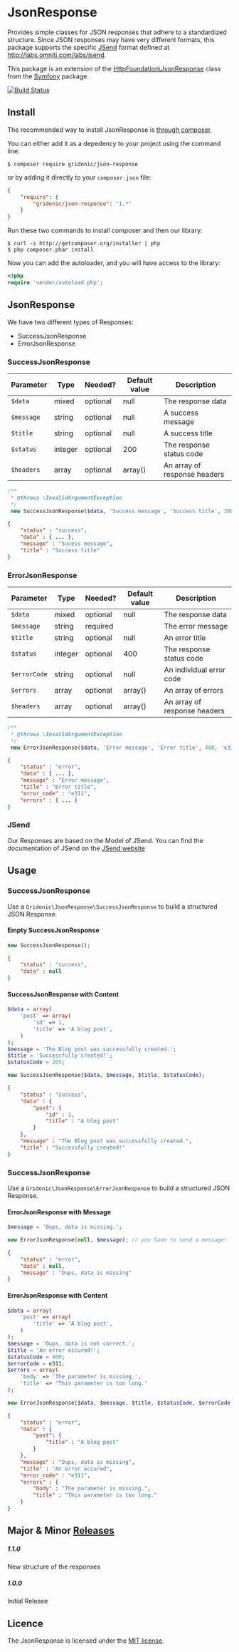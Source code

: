 # JsonResponse

Provides simple classes for JSON responses that adhere to a standardized structure.
Since JSON responses may have very different formats, this package supports the specific
[JSend](http://labs.omniti.com/labs/jsend) format defined at http://labs.omniti.com/labs/jsend.

This package is an extension of the [HttpFoundation\JsonResponse](http://symfony.com/doc/current/components/http_foundation/introduction.html)
class from the [Symfony](http://symfony.com/) package.

[![Build Status](https://travis-ci.org/gridonic/JsonResponse.svg?branch=master)](https://travis-ci.org/gridonic/JsonResponse)

## Install

The recommended way to install JsonResponse is [through composer](http://getcomposer.org).

You can either add it as a depedency to your project using the command line:

    $ composer require gridonic/json-response

or by adding it directly to your ```composer.json``` file:

```json
{
    "require": {
        "gridonic/json-response": "1.*"
    }
}
```

Run these two commands to install composer and then our library:

    $ curl -s http://getcomposer.org/installer | php
    $ php composer.phar install

Now you can add the autoloader, and you will have access to the library:

```php
<?php
require 'vendor/autoload.php';
```

## JsonResponse

We have two different types of Responses:
* SuccessJsonResponse
* ErrorJsonResponse

### SuccessJsonResponse

Parameter | Type | Needed? | Default value | Description
--- | --- | --- | --- | ---
`$data` | mixed | optional | null | The response data
`$message` | string | optional | null | A success message
`$title` | string | optional | null | A success title
`$status` | integer | optional | 200 | The response status code
`$headers` | array | optional | array() | An array of response headers

```php
/**
 * @throws \InvalidArgumentException
 */
 new SuccessJsonResponse($data, 'Success message', 'Success title', 200);
```

```json
{
    "status" : "success",
    "data" : { ... },
    "message" : "Sucess message",
    "title" : "Success title"
}
```

### ErrorJsonResponse

Parameter | Type | Needed? | Default value | Description
--- | --- | --- | --- | ---
`$data` | mixed | optional | null | The response data
`$message` | string | required |  | The error message
`$title` | string | optional | null | An error title
`$status` | integer | optional | 400 | The response status code
`$errorCode` | string | optional | null | An individual error code
`$errors` | array | optional | array() | An array of errors
`$headers` | array | optional | array() | An array of response headers

```php
/**
 * @throws \InvalidArgumentException
 */
 new ErrorJsonResponse($data, 'Error message', 'Error title', 400, 'e311', $errors);
```

```json
{
    "status" : "error",
    "data" : { ... },
    "message" : "Error message",
    "title" : "Error title",
    "error_code" : "e311",
    "errors" : { ... }
}
```

### JSend
Our Responses are based on the Model of JSend.
You can find the documentation of JSend on the [JSend website](http://labs.omniti.com/labs/jsend)

## Usage


### SuccessJsonResponse
Use a `Gridonic\JsonResponse\SuccessJsonResponse` to build a structured JSON Response.

#### Empty SuccessJsonResponse

```php
new SuccessJsonResponse();
```

```json
{
    "status" : "success",
    "data" : null
}
```

#### SuccessJsonResponse with Content

```php
$data = array(
    'post' => array(
        'id' => 1,
        'title' => 'A blog post',
    )
);
$message = 'The Blog post was successfully created.';
$title = 'Successfully created!';
$statusCode = 205;

new SuccessJsonResponse($data, $message, $title, $statusCode);
```

```json
{
    "status" : "success",
    "data" : {
        "post": {
            "id" : 1,
            "title" : "A blog post"
        }
    },
    "message" : "The Blog post was successfully created.",
    "title" : "Successfully created!"
}
```

### SuccessJsonResponse

Use a `Gridonic\JsonResponse\ErrorJsonResponse` to build a structured JSON Response.

#### ErrorJsonResponse with Message

```php
$message = 'Oups, data is missing.';

new ErrorJsonResponse(null, $message); // you have to send a message!
```

```json
{
    "status" : "error",
    "data" : null,
    "message" : "Oups, data is missing"
}
```

#### ErrorJsonResponse with Content

```php
$data = array(
    'post' => array(
        'title' => 'A blog post',
    )
);
$message = 'Oups, data is not correct.';
$title = 'An error occured!';
$statusCode = 400;
$errorCode = e311;
$errors = array(
    'body' => 'The parameter is missing.',
    'title' => 'This parameter is too long.'
);

new ErrorJsonResponse($data, $message, $title, $statusCode, $errorCode, $errors);
```

```json
{
    "status" : "error",
    "data" : {
        "post": {
            "title" : "A blog post"
        }
    },
    "message" : "Oups, data is missing",
    "title" : "An error occured",
    "error_code" : "e311",
    "errors" : {
        "body" : "The parameter is missing.",
        "title" : "This parameter is too long."
    }
}
```

## Major & Minor [Releases](https://github.com/gridonic/JsonResponse/releases)
##### 1.1.0
New structure of the responses

##### 1.0.0
Initial Release

## Licence

The JsonResponse is licensed under the [MIT license](LICENSE).
